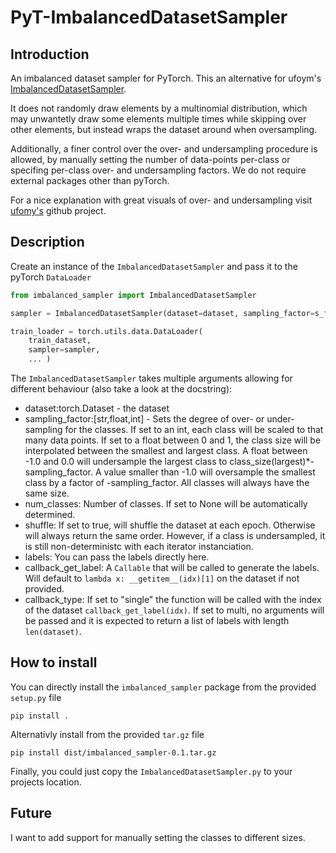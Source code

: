 # PyT-ImbalancedDatasetSampler

## Introduction

An imbalanced dataset sampler for PyTorch.
This an alternative for ufoym's [ImbalancedDatasetSampler](https://github.com/ufoym/imbalanced-dataset-sampler).

It does not randomly draw elements by a multinomial distribution, which may unwantetly draw some elements multiple times
while skipping over other elements, but instead wraps the dataset around when oversampling.

Additionally, a finer control over the over- and undersampling procedure is allowed, by manually setting the number of data-points per-class
or specifing per-class over- and undersampling factors.
We do not require external packages other than pyTorch.

For a nice explanation with great visuals of over- and undersampling visit [ufomy's](https://github.com/ufoym/imbalanced-dataset-sampler) github project. 

## Description

Create an instance of the `ImbalancedDatasetSampler` and pass it to the pyTorch `DataLoader`


```python
from imbalanced_sampler import ImbalancedDatasetSampler

sampler = ImbalancedDatasetSampler(dataset=dataset, sampling_factor=s_f, shuffle=True, ....)

train_loader = torch.utils.data.DataLoader(
    train_dataset,
    sampler=sampler,
    ... )
```
The `ImbalancedDatasetSampler` takes multiple arguments allowing for different behaviour (also take a look at the docstring):
- dataset:torch.Dataset - the dataset
- sampling_factor:[str,float,int] - Sets the degree of over- or under-sampling for the classes. If set to an int, each class will be scaled to that many data points. If set to a float between 0 and 1, the class size will be interpolated between the smallest and largest class. A float between -1.0 and 0.0 will undersample the largest class to class_size(largest)*-sampling_factor. A value smaller than -1.0 will oversample the smallest class by a factor of -sampling_factor. All classes will always have the same size. 
- num_classes: Number of classes. If set to None will be automatically determined.
- shuffle: If set to true, will shuffle the dataset at each epoch. Otherwise will always return the same order. However, if a class is undersampled, it is still non-deterministc with each iterator instanciation.
- labels: You can pass the labels directly here.
- callback_get_label: A `Callable` that will be called to generate the labels. Will default to `lambda x: __getitem__(idx)[1]` on the dataset if not provided.
- callback_type: If set to "single" the function will be called with the index of the dataset `callback_get_label(idx)`. If set to multi, no arguments will be passed and it is expected to return a list of labels with length `len(dataset)`.


## How to install
You can directly install the `imbalanced_sampler` package from the provided `setup.py` file

```pip install .```

Alternativly install from the provided `tar.gz` file

```pip install dist/imbalanced_sampler-0.1.tar.gz```

Finally, you could just copy the `ImbalancedDatasetSampler.py` to your projects location.

## Future

I want to add support for manually setting the classes to different sizes.
